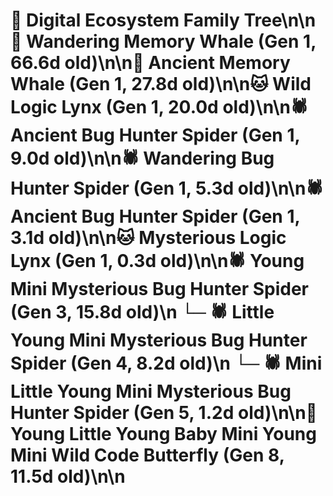 # 🌳 Digital Ecosystem Family Tree\n\n🐋 Wandering Memory Whale (Gen 1, 66.6d old)\n\n🐋 Ancient Memory Whale (Gen 1, 27.8d old)\n\n🐱 Wild Logic Lynx (Gen 1, 20.0d old)\n\n🕷️ Ancient Bug Hunter Spider (Gen 1, 9.0d old)\n\n🕷️ Wandering Bug Hunter Spider (Gen 1, 5.3d old)\n\n🕷️ Ancient Bug Hunter Spider (Gen 1, 3.1d old)\n\n🐱 Mysterious Logic Lynx (Gen 1, 0.3d old)\n\n🕷️ Young Mini Mysterious Bug Hunter Spider (Gen 3, 15.8d old)\n  └─ 🕷️ Little Young Mini Mysterious Bug Hunter Spider (Gen 4, 8.2d old)\n    └─ 🕷️ Mini Little Young Mini Mysterious Bug Hunter Spider (Gen 5, 1.2d old)\n\n🦋 Young Little Young Baby Mini Young Mini Wild Code Butterfly (Gen 8, 11.5d old)\n\n